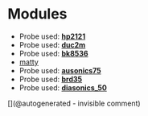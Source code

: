 
# Modules

* Probe used: __[hp2121](/include/probes/auto/hp2121.md)__
* Probe used: __[duc2m](/include/probes/auto/duc2m.md)__
* Probe used: __[bk8536](/include/probes/auto/bk8536.md)__
* [matty](/matty/)
* Probe used: __[ausonics75](/include/probes/auto/ausonics75.md)__
* Probe used: __[brd35](/include/probes/auto/brd35.md)__
* Probe used: __[diasonics_50](/include/probes/auto/diasonics_50.md)__


[](@autogenerated - invisible comment)